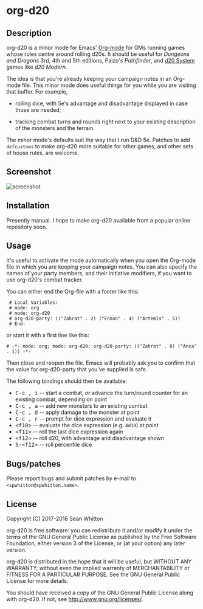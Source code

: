 # org-d20 #

## Description ##

org-d20 is a minor mode for Emacs' [Org-mode](https://orgmode.org/)
for GMs running games whose rules centre around rolling d20s.  It
should be useful for *Dungeons and Dragons* 3rd, 4th and 5th editions,
Paizo's *Pathfinder*, and
[d20 System](https://en.wikipedia.org/wiki/D20_System) games like *d20
Modern*.

The idea is that you're already keeping your campaign notes in an
Org-mode file.  This minor mode does useful things for you while you
are visiting that buffer.  For example,

- rolling dice, with 5e's advantage and disadvantage displayed in case
  those are needed;

- tracking combat turns and rounds right next to your existing
  description of the monsters and the terrain.
  
The minor mode's defaults suit the way that I run D&D 5e.  Patches to
add `defcustoms` to make org-d20 more suitable for other games, and
other sets of house rules, are welcome.

## Screenshot ##

![screenshot](https://spwhitton.name/img/org-d20-0.3pre.png)

## Installation ##

Presently manual.  I hope to make org-d20 available from a popular
online repository soon.

## Usage ##

It's useful to activate the mode automatically when you open the
Org-mode file in which you are keeping your campaign notes.  You can
also specify the names of your party members, and their initiative
modifiers, if you want to use org-d20's combat tracker.

You can either end the Org-file with a footer like this:

     # Local Variables:
     # mode: org
     # mode: org-d20
     # org-d20-party: (("Zahrat" . 2) ("Ennon" . 4) ("Artemis" . 5))
     # End:

or start it with a first line like this:

    # -*- mode: org; mode: org-d20; org-d20-party: (("Zahrat" . 0) ("Anca" . 1)) -*-

Then close and reopen the file.  Emacs will probably ask you to
confirm that the value for org-d20-party that you've supplied is safe.

The following bindings should then be available:

- <kbd>C-c , i</kbd> -- start a combat, or advance the turn/round counter
  for an existing combat, depending on point
- <kbd>C-c , a</kbd> -- add new monsters to an existing combat
- <kbd>C-c , d</kbd> -- apply damage to the monster at point
- <kbd>C-c , r</kbd> -- prompt for dice expression and evaluate it
- <kbd>&lt;f10></kbd> -- evaluate the dice expression (e.g. `4d10`) at
  point
- <kbd>&lt;f11></kbd> -- roll the last dice expression again
- <kbd>&lt;f12></kbd> -- roll d20, with advantage and disadvantage shown
- <kbd>S-&lt;f12></kbd> -- roll percentile dice

## Bugs/patches ##

Please report bugs and submit patches by e-mail to
`<spwhitton@spwhitton.name>`.

## License ##

Copyright (C) 2017-2018  Sean Whitton

org-d20 is free software: you can redistribute it and/or modify it
under the terms of the GNU General Public License as published by the
Free Software Foundation, either version 3 of the License, or (at your
option) any later version.

org-d20 is distributed in the hope that it will be useful, but WITHOUT
ANY WARRANTY; without even the implied warranty of MERCHANTABILITY or
FITNESS FOR A PARTICULAR PURPOSE.  See the GNU General Public License
for more details.

You should have received a copy of the GNU General Public License
along with org-d20.  If not, see
[<http://www.gnu.org/licenses/>](http://www.gnu.org/licenses/).
